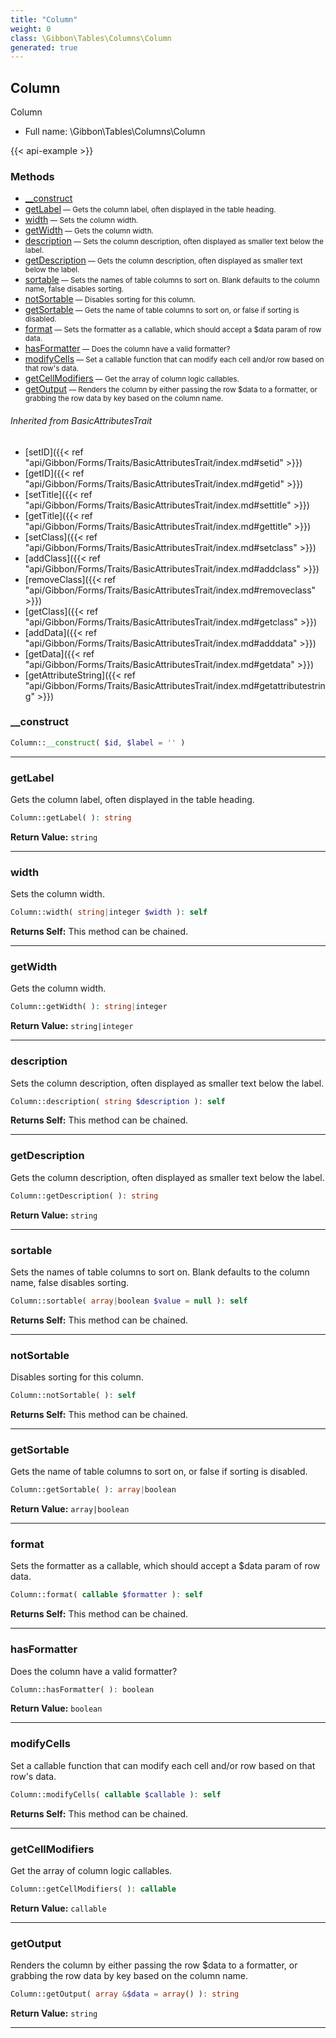 ```yaml
---
title: "Column"
weight: 0
class: \Gibbon\Tables\Columns\Column
generated: true
---
```


## Column 

Column



* Full name: \Gibbon\Tables\Columns\Column

{{< api-example >}} 



### Methods

- [__construct](#__construct)
- [getLabel](#getlabel)<small> — Gets the column label, often displayed in the table heading.</small>
- [width](#width)<small> — Sets the column width.</small>
- [getWidth](#getwidth)<small> — Gets the column width.</small>
- [description](#description)<small> — Sets the column description, often displayed as smaller text below the label.</small>
- [getDescription](#getdescription)<small> — Gets the column description, often displayed as smaller text below the label.</small>
- [sortable](#sortable)<small> — Sets the names of table columns to sort on. Blank defaults to the column name, false disables sorting.</small>
- [notSortable](#notsortable)<small> — Disables sorting for this column.</small>
- [getSortable](#getsortable)<small> — Gets the name of table columns to sort on, or false if sorting is disabled.</small>
- [format](#format)<small> — Sets the formatter as a callable, which should accept a $data param of row data.</small>
- [hasFormatter](#hasformatter)<small> — Does the column have a valid formatter?</small>
- [modifyCells](#modifycells)<small> — Set a callable function that can modify each cell and/or row based on that row's data.</small>
- [getCellModifiers](#getcellmodifiers)<small> — Get the array of column logic callables.</small>
- [getOutput](#getoutput)<small> — Renders the column by either passing the row $data to a formatter,
or grabbing the row data by key based on the column name.</small>




###### Inherited from BasicAttributesTrait
- [setID]({{< ref "api/Gibbon/Forms/Traits/BasicAttributesTrait/index.md#setid" >}})
- [getID]({{< ref "api/Gibbon/Forms/Traits/BasicAttributesTrait/index.md#getid" >}})
- [setTitle]({{< ref "api/Gibbon/Forms/Traits/BasicAttributesTrait/index.md#settitle" >}})
- [getTitle]({{< ref "api/Gibbon/Forms/Traits/BasicAttributesTrait/index.md#gettitle" >}})
- [setClass]({{< ref "api/Gibbon/Forms/Traits/BasicAttributesTrait/index.md#setclass" >}})
- [addClass]({{< ref "api/Gibbon/Forms/Traits/BasicAttributesTrait/index.md#addclass" >}})
- [removeClass]({{< ref "api/Gibbon/Forms/Traits/BasicAttributesTrait/index.md#removeclass" >}})
- [getClass]({{< ref "api/Gibbon/Forms/Traits/BasicAttributesTrait/index.md#getclass" >}})
- [addData]({{< ref "api/Gibbon/Forms/Traits/BasicAttributesTrait/index.md#adddata" >}})
- [getData]({{< ref "api/Gibbon/Forms/Traits/BasicAttributesTrait/index.md#getdata" >}})
- [getAttributeString]({{< ref "api/Gibbon/Forms/Traits/BasicAttributesTrait/index.md#getattributestring" >}})



### __construct



```php
Column::__construct( $id, $label = '' )
```









---

### getLabel

Gets the column label, often displayed in the table heading.

```php
Column::getLabel( ): string
```






**Return Value:**
`string`  



---

### width

Sets the column width.

```php
Column::width( string|integer $width ): self
```






**Returns Self:** This method can be chained.



---

### getWidth

Gets the column width.

```php
Column::getWidth( ): string|integer
```






**Return Value:**
`string|integer`  



---

### description

Sets the column description, often displayed as smaller text below the label.

```php
Column::description( string $description ): self
```






**Returns Self:** This method can be chained.



---

### getDescription

Gets the column description, often displayed as smaller text below the label.

```php
Column::getDescription( ): string
```






**Return Value:**
`string`  



---

### sortable

Sets the names of table columns to sort on. Blank defaults to the column name, false disables sorting.

```php
Column::sortable( array|boolean $value = null ): self
```






**Returns Self:** This method can be chained.



---

### notSortable

Disables sorting for this column.

```php
Column::notSortable( ): self
```






**Returns Self:** This method can be chained.



---

### getSortable

Gets the name of table columns to sort on, or false if sorting is disabled.

```php
Column::getSortable( ): array|boolean
```






**Return Value:**
`array|boolean`  



---

### format

Sets the formatter as a callable, which should accept a $data param of row data.

```php
Column::format( callable $formatter ): self
```






**Returns Self:** This method can be chained.



---

### hasFormatter

Does the column have a valid formatter?

```php
Column::hasFormatter( ): boolean
```






**Return Value:**
`boolean`  



---

### modifyCells

Set a callable function that can modify each cell and/or row based on that row's data.

```php
Column::modifyCells( callable $callable ): self
```






**Returns Self:** This method can be chained.



---

### getCellModifiers

Get the array of column logic callables.

```php
Column::getCellModifiers( ): callable
```






**Return Value:**
`callable`  



---

### getOutput

Renders the column by either passing the row $data to a formatter,
or grabbing the row data by key based on the column name.

```php
Column::getOutput( array &$data = array() ): string
```






**Return Value:**
`string`  



---

